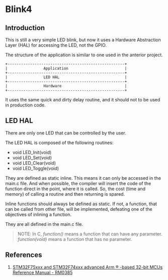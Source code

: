 Blink4
======

Introduction
------------

This is still a very simple LED blink, but now it uses a Hardware Abstraction Layer (HAL)
for accessing the LED, not the GPIO.


The structure of the application is similar to one used in the anterior project.

    +----------------------------------------------------+
    |                Application                         |
    +----------------------------------------------------+
    |                LED HAL                             |
    +----------------------------------------------------+
    |                Hardware                            |
    +----------------------------------------------------+


It uses the same quick and dirty delay routine, and it should not to be used in 
production code.


LED HAL
--------

There are only one LED that can be controlled by the user.

The LED HAL is composed of the following routines:

* void LED_Init(void)
* void LED_Set(void)
* void LED_Clear(void)
* void LED_Toggle(void)


They are defined as static inline. This means it can only be accessed in the main.c file. And when possible, the 
compiler will insert the code of the function direct in the point, where it is called. So, the cost (time and memory) of calling a routine and then returning is spared.

Inline functions should always be defined as static. If not, a function, that can be called from other file, will be implemented, defeating one of the objectives of inlining a function.

They are all defined in the main.c file.

> NOTE: In C, *function()* means a function that can have any parameter. *function(void)* means a function that has no parameter.


References
----------

1. [STM32F75xxx and STM32F74xxx advanced Arm ® -based 32-bit MCUs Reference Manual - RM0385](https://www.st.com/resource/en/reference_manual/dm00124865-stm32f75xxx-and-stm32f74xxx-advanced-arm-based-32-bit-mcus-stmicroelectronics.pdf)
